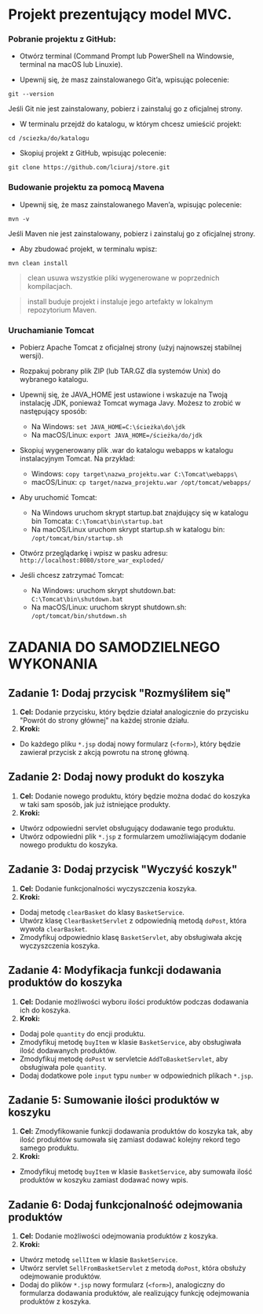 # Projekt prezentujący model MVC.

### Pobranie projektu z GitHub:

* Otwórz terminal (Command Prompt lub PowerShell na Windowsie, terminal na macOS lub Linuxie).

* Upewnij się, że masz zainstalowanego Git’a, wpisując polecenie:

`` git --version ``

Jeśli Git nie jest zainstalowany, pobierz i zainstaluj go z oficjalnej strony.

* W terminalu przejdź do katalogu, w którym chcesz umieścić projekt:

`` cd /sciezka/do/katalogu ``

* Skopiuj projekt z GitHub, wpisując polecenie:

`` git clone https://github.com/lciuraj/store.git ``


### Budowanie projektu za pomocą Mavena

* Upewnij się, że masz zainstalowanego Maven’a, wpisując polecenie:

`` mvn -v ``


Jeśli Maven nie jest zainstalowany, pobierz i zainstaluj go z oficjalnej strony.

* Aby zbudować projekt, w terminalu wpisz:

`` mvn clean install ``

> clean usuwa wszystkie pliki wygenerowane w poprzednich kompilacjach.

> install buduje projekt i instaluje jego artefakty w lokalnym repozytorium Maven.


### Uruchamianie Tomcat

* Pobierz Apache Tomcat z oficjalnej strony (użyj najnowszej stabilnej wersji).

* Rozpakuj pobrany plik ZIP (lub TAR.GZ dla systemów Unix) do wybranego katalogu.

* Upewnij się, że JAVA_HOME jest ustawione i wskazuje na Twoją instalację JDK, ponieważ Tomcat wymaga Javy. Możesz to zrobić w następujący sposób:
  * Na Windows: ``set JAVA_HOME=C:\ścieżka\do\jdk``
  * Na macOS/Linux: ``export JAVA_HOME=/ścieżka/do/jdk``

* Skopiuj wygenerowany plik .war do katalogu webapps w katalogu instalacyjnym Tomcat. Na przykład:
  * Windows: ``copy target\nazwa_projektu.war C:\Tomcat\webapps\``
  * macOS/Linux: ``cp target/nazwa_projektu.war /opt/tomcat/webapps/``

* Aby uruchomić Tomcat:
  * Na Windows uruchom skrypt startup.bat znajdujący się w katalogu bin Tomcata: ``C:\Tomcat\bin\startup.bat``
  * Na macOS/Linux uruchom skrypt startup.sh w katalogu bin: ``/opt/tomcat/bin/startup.sh``

* Otwórz przeglądarkę i wpisz w pasku adresu: ``http://localhost:8080/store_war_exploded/``

* Jeśli chcesz zatrzymać Tomcat:
  * Na Windows: uruchom skrypt shutdown.bat: ``C:\Tomcat\bin\shutdown.bat``
  * Na macOS/Linux: uruchom skrypt shutdown.sh: ``/opt/tomcat/bin/shutdown.sh``


# ZADANIA DO SAMODZIELNEGO WYKONANIA

## Zadanie 1: Dodaj przycisk "Rozmyśliłem się"
1. **Cel:** Dodanie przycisku, który będzie działał analogicznie do przycisku "Powrót do strony głównej" na każdej stronie działu.
2. **Kroki:**
  - Do każdego pliku `*.jsp` dodaj nowy formularz (`<form>`), który będzie zawierał przycisk z akcją powrotu na stronę główną.

## Zadanie 2: Dodaj nowy produkt do koszyka
1. **Cel:** Dodanie nowego produktu, który będzie można dodać do koszyka w taki sam sposób, jak już istniejące produkty.
2. **Kroki:**
  - Utwórz odpowiedni servlet obsługujący dodawanie tego produktu.
  - Utwórz odpowiedni plik `*.jsp` z formularzem umożliwiającym dodanie nowego produktu do koszyka.

## Zadanie 3: Dodaj przycisk "Wyczyść koszyk"
1. **Cel:** Dodanie funkcjonalności wyczyszczenia koszyka.
2. **Kroki:**
  - Dodaj metodę `clearBasket` do klasy `BasketService`.
  - Utwórz klasę `ClearBasketServlet` z odpowiednią metodą `doPost`, która wywoła `clearBasket`.
  - Zmodyfikuj odpowiednio klasę `BasketServlet`, aby obsługiwała akcję wyczyszczenia koszyka.

## Zadanie 4: Modyfikacja funkcji dodawania produktów do koszyka
1. **Cel:** Dodanie możliwości wyboru ilości produktów podczas dodawania ich do koszyka.
2. **Kroki:**
  - Dodaj pole `quantity` do encji produktu.
  - Zmodyfikuj metodę `buyItem` w klasie `BasketService`, aby obsługiwała ilość dodawanych produktów.
  - Zmodyfikuj metodę `doPost` w servletcie `AddToBasketServlet`, aby obsługiwała pole `quantity`.
  - Dodaj dodatkowe pole `input` typu `number` w odpowiednich plikach `*.jsp`.

## Zadanie 5: Sumowanie ilości produktów w koszyku
1. **Cel:** Zmodyfikowanie funkcji dodawania produktów do koszyka tak, aby ilość produktów sumowała się zamiast dodawać kolejny rekord tego samego produktu.
2. **Kroki:**
  - Zmodyfikuj metodę `buyItem` w klasie `BasketService`, aby sumowała ilość produktów w koszyku zamiast dodawać nowy wpis.

## Zadanie 6: Dodaj funkcjonalność odejmowania produktów
1. **Cel:** Dodanie możliwości odejmowania produktów z koszyka.
2. **Kroki:**
  - Utwórz metodę `sellItem` w klasie `BasketService`.
  - Utwórz servlet `SellFromBasketServlet` z metodą `doPost`, która obsłuży odejmowanie produktów.
  - Dodaj do plików `*.jsp` nowy formularz (`<form>`), analogiczny do formularza dodawania produktów, ale realizujący funkcję odejmowania produktów z koszyka.